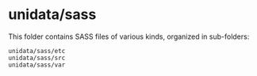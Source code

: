 # unidata/sass

This folder contains SASS files of various kinds, organized in sub-folders:

    unidata/sass/etc
    unidata/sass/src
    unidata/sass/var
